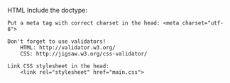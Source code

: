 HTML
	Include the doctype: <!DOCTYPE html>

	Put a meta tag with correct charset in the head: <meta charset="utf-8">

	Don't forget to use validators!
		HTML: http://validator.w3.org/
		CSS: http://jigsaw.w3.org/css-validator/

	Link CSS stylesheet in the head:
		<link rel="stylesheet" href="main.css">

